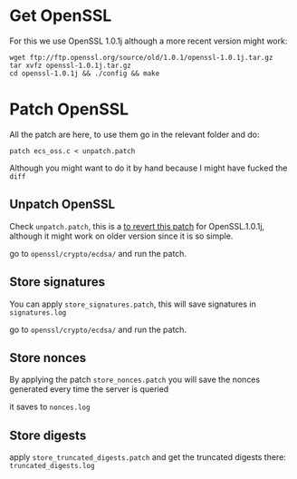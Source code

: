 # Get OpenSSL

For this we use OpenSSL 1.0.1j although a more recent version might work:

```
wget ftp://ftp.openssl.org/source/old/1.0.1/openssl-1.0.1j.tar.gz
tar xvfz openssl-1.0.1j.tar.gz
cd openssl-1.0.1j && ./config && make
```

# Patch OpenSSL

All the patch are here, to use them go in the relevant folder and do:

```
patch ecs_oss.c < unpatch.patch
```

Although you might want to do it by hand because I might have fucked the `diff`

## Unpatch OpenSSL

Check `unpatch.patch`, this is a [to revert this patch](https://git.openssl.org/?p=openssl.git;a=blobdiff;f=CHANGES;h=1633d27975c91f122c4e9266b2c3cf4e56e8ffbf;hp=22749650b701d91cc43af24a226369116c2a46f8;hb=992bdde62d2eea57bb85935a0c1a0ef0ca59b3da;hpb=bbcf3a9b300bc8109bb306a53f6f3445ba02e8e9) for OpenSSL.1.0.1j, although it might work on older version since it is so simple.

go to `openssl/crypto/ecdsa/` and run the patch.

## Store signatures

You can apply `store_signatures.patch`, this will save signatures in `signatures.log` 

go to `openssl/crypto/ecdsa/` and run the patch.

## Store nonces

By applying the patch `store_nonces.patch` you will save the nonces generated every time the server is queried

it saves to `nonces.log`

## Store digests

apply `store_truncated_digests.patch` and get the truncated digests there: `truncated_digests.log`



